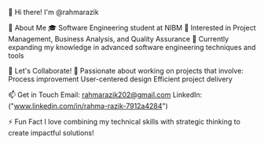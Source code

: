 👋 Hi there! I'm @rahmarazik

 👀 About Me
🎓 Software Engineering student at NIBM
💼 Interested in Project Management, Business Analysis, and Quality Assurance
🌱 Currently expanding my knowledge in advanced software engineering techniques and tools

💞️ Let's Collaborate!
🚀 Passionate about working on projects that involve:
Process improvement
User-centered design
Efficient project delivery

📫 Get in Touch
Email: rahmarazik202@gmail.com
LinkedIn: ("www.linkedin.com/in/rahma-razik-7912a4284")


⚡ Fun Fact
I love combining my technical skills with strategic thinking to create impactful solutions!

<!---
rahmarazik/rahmarazik is a ✨ special ✨ repository because its `README.md` (this file) appears on your GitHub profile.
You can click the Preview link to take a look at your changes.
--->
